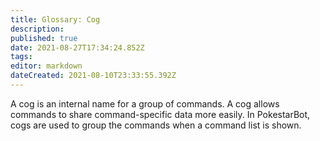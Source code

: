 ```yaml
---
title: Glossary: Cog
description: 
published: true
date: 2021-08-27T17:34:24.852Z
tags: 
editor: markdown
dateCreated: 2021-08-10T23:33:55.392Z
---
```


A cog is an internal name for a group of commands. A cog allows commands to share command-specific data more easily. In PokestarBot, cogs are used to group the commands when a command list is shown.